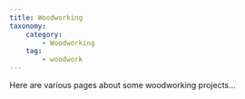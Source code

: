 ```yaml
---
title: Woodworking
taxonomy:
    category:
        - Woodworking
    tag:
        - woodwork
---
```


Here are various pages about some woodworking projects...